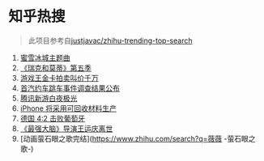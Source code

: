 # 知乎热搜

> 此项目参考自[justjavac/zhihu-trending-top-search](https://github.com/justjavac/zhihu-trending-top-search/blob/main/utils.ts)

<!-- BEGIN -->
  <!-- 最后更新时间:Mon Jun 21 2021 12:15:47 GMT+0000 (Coordinated Universal Time) -->
  1. [蜜雪冰城主题曲](https://www.zhihu.com/search?q=蜜雪冰城)
1. [《瑞克和莫蒂》第五季](https://www.zhihu.com/search?q=瑞克和莫蒂)
1. [游戏王金卡拍卖叫价千万](https://www.zhihu.com/search?q=游戏王)
1. [首汽约车跳车事件调查结果公布](https://www.zhihu.com/search?q=首汽约车)
1. [腾讯新游白夜极光](https://www.zhihu.com/search?q=白夜极光)
1. [iPhone 将采用可回收材料生产](https://www.zhihu.com/search?q=苹果)
1. [德国 4:2 击败葡萄牙](https://www.zhihu.com/search?q=德国队)
1. [《最强大脑》导演王运庆离世](https://www.zhihu.com/search?q=最强大脑导演王运庆)
1. [动画萤石眼之歌完结](https://www.zhihu.com/search?q=薇薇 -萤石眼之歌-)
  <!-- END -->